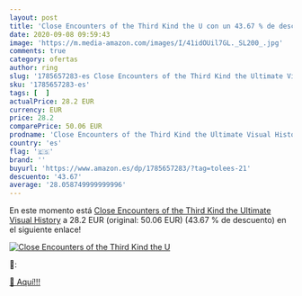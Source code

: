 ```yaml
---
layout: post
title: 'Close Encounters of the Third Kind the U con un 43.67 % de descuento'
date: 2020-09-08 09:59:43
image: 'https://m.media-amazon.com/images/I/41idOUil7GL._SL200_.jpg'
comments: true
category: ofertas
author: ring
slug: '1785657283-es Close Encounters of the Third Kind the Ultimate Visual...'
sku: '1785657283-es'
tags: [  ]
actualPrice: 28.2 EUR
currency: EUR
price: 28.2
comparePrice: 50.06 EUR
prodname: 'Close Encounters of the Third Kind the Ultimate Visual History'
country: 'es'
flag: '🇪🇸'
brand: ''
buyurl: 'https://www.amazon.es/dp/1785657283/?tag=tolees-21'
descuento: '43.67'
average: '28.058749999999996'
---
```


En este momento está [Close Encounters of the Third Kind the Ultimate Visual History](https://www.amazon.es/dp/1785657283/?tag=tolees-21) a 28.2 EUR (original: 50.06 EUR) (43.67 %  de descuento) en el siguiente enlace!

[![Close Encounters of the Third Kind the U](https://m.media-amazon.com/images/I/41idOUil7GL._SL200_.jpg)](https://www.amazon.es/dp/1785657283/?tag=tolees-21)

🔎:


[🛒 Aquí!!!](https://www.amazon.es/dp/1785657283/?tag=tolees-21)
